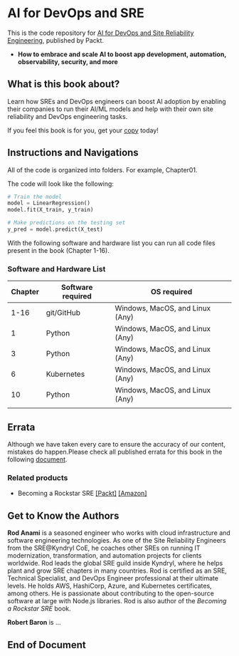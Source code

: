 # AI for DevOps and SRE

This is the code repository for [AI for DevOps and Site Reliability Engineering](TBD), published by Packt.

* **How to embrace and scale AI to boost app development, automation, observability, security, and more**

## What is this book about?

Learn how SREs and DevOps engineers can boost AI adoption by enabling their companies to run their AI/ML models and help with their own site reliability and DevOps engineering tasks.

If you feel this book is for you, get your [copy](TBD) today!

## Instructions and Navigations

All of the code is organized into folders. For example, Chapter01.

The code will look like the following:

```python
# Train the model
model = LinearRegression()
model.fit(X_train, y_train)

# Make predictions on the testing set
y_pred = model.predict(X_test)
```

With the following software and hardware list you can run all code files present in the book (Chapter 1-16).

### Software and Hardware List

| Chapter | Software required | OS required |
| -------- | ------------------------------------ | ----------------------------------- |
| 1-16 | git/GitHub | Windows, MacOS, and Linux (Any) |
| 1 | Python | Windows, MacOS, and Linux (Any) |
| 3 | Python | Windows, MacOS, and Linux (Any) |
| 6 | Kubernetes | Windows, MacOS, and Linux (Any) |
| 10 | Python | Windows, MacOS, and Linux (Any) |
| | | |

## Errata

Although we have taken every care to ensure the accuracy of our content, mistakes do happen.Please check all published errata for this book in the following [document](ERRATA.md).

### Related products

* Becoming a Rockstar SRE [[Packt]](https://www.packtpub.com/product/becoming-a-rockstar-sre/9781803239224) [[Amazon]](https://packt.link/H0G2R)

## Get to Know the Authors

**Rod Anami**
is a seasoned engineer who works with cloud infrastructure and software engineering technologies. As one of the Site Reliability Engineers from the SRE@Kyndryl CoE, he coaches other SREs on running IT modernization, transformation, and automation projects for clients worldwide. Rod leads the global SRE guild inside Kyndryl, where he helps plant and grow SRE chapters in many countries. Rod is certified as an SRE, Technical Specialist, and DevOps Engineer professional at their ultimate levels. He holds AWS, HashiCorp, Azure, and Kubernetes certificates, among others. He is passionate about contributing to the open-source software at large with Node.js libraries. Rod is also author of the *Becoming a Rockstar SRE* book.

**Robert Baron**
is ...

## End of Document
